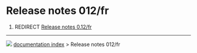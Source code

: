 # Release notes 012/fr
1.  REDIRECT [Release notes 0.12/fr](Release_notes_0.12/fr.md)



---
![](images/Right_arrow.png) [documentation index](../README.md) > Release notes 012/fr
